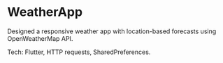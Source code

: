 # WeatherApp

Designed a responsive weather app with location-based forecasts using OpenWeatherMap API.

Tech: Flutter, HTTP requests, SharedPreferences.
